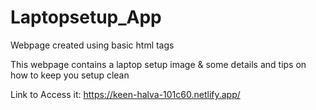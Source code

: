 # Laptopsetup_App

Webpage created using basic html tags

This webpage contains a laptop setup image & some details and tips on how to keep you setup clean

Link to Access it: 
https://keen-halva-101c60.netlify.app/
